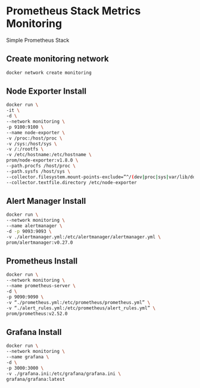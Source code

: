 # Prometheus Stack Metrics Monitoring

Simple Prometheus Stack

## Create monitoring network

```bash
docker network create monitoring
```

## Node Exporter Install

```bash
docker run \
-it \
-d \
--network monitoring \
-p 9100:9100 \
--name node-exporter \
-v /proc:/host/proc \
-v /sys:/host/sys \
-v /:/rootfs \
-v /etc/hostname:/etc/hostname \
prom/node-exporter:v1.8.0 \
--path.procfs /host/proc \
--path.sysfs /host/sys \
--collector.filesystem.mount-points-exclude=”^/(dev|proc|sys|var/lib/docker/.+|var/lib/kubelet/.+)($|/)” \
--collector.textfile.directory /etc/node-exporter
```

## Alert Manager Install

```bash
docker run \
--network monitoring \
--name alertmanager \
-d -p 9093:9093 \
-v ./alertmanager.yml:/etc/alertmanager/alertmanager.yml \
prom/alertmanager:v0.27.0
```

## Prometheus Install

```bash
docker run \
--network monitoring \
--name prometheus-server \
-d \
-p 9090:9090 \
-v “./prometheus.yml:/etc/prometheus/prometheus.yml” \
-v “./alert_rules.yml:/etc/prometheus/alert_rules.yml” \
prom/prometheus:v2.52.0
```

## Grafana Install

```bash
docker run \
--network monitoring \
--name grafana \
-d \
-p 3000:3000 \
-v ./grafana.ini:/etc/grafana/grafana.ini \
grafana/grafana:latest
```
